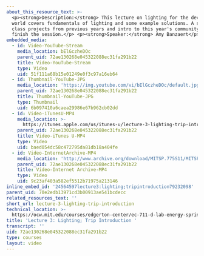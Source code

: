 ```yaml
---
about_this_resource_text: >-
  <p><strong>Description:</strong> This lecture on lighting for the developing
  world covers fundamentals of lighting and some example solutions. A survey of
  class projects from previous years and intro to this year's community partners
  finish the session.</p> <p><strong>Speaker:</strong> Amy Banzaert</p>
embedded_media:
  - id: Video-YouTube-Stream
    media_location: bElGczheDOc
    parent_uid: 72ae130268e045322088ec31fa291b22
    title: Video-YouTube-Stream
    type: Video
    uid: 51f111a68b15e01249e0f3c97a16eb64
  - id: Thumbnail-YouTube-JPG
    media_location: 'https://img.youtube.com/vi/bElGczheDOc/default.jpg'
    parent_uid: 72ae130268e045322088ec31fa291b22
    title: Thumbnail-YouTube-JPG
    type: Thumbnail
    uid: 6b097410a6caea29986e67b962cb02dd
  - id: Video-iTunesU-MP4
    media_location: >-
      https://itunes.apple.com/us/itunes-u/lecture-3-lighting-trip-introduction/id591211144?i=127630217
    parent_uid: 72ae130268e045322088ec31fa291b22
    title: Video-iTunes U-MP4
    type: Video
    uid: baed054dc58c472795da81db18a404fe
  - id: Video-InternetArchive-MP4
    media_location: 'http://www.archive.org/download/MITSP.775S11/MITSP_775S11lec03_300k.mp4'
    parent_uid: 72ae130268e045322088ec31fa291b22
    title: Video-Internet Archive-MP4
    type: Video
    uid: 9c23af403a582ef5512b71975a213146
inline_embed_id: '24564597lecture3:lighting;tripintroduction79232098'
parent_uid: 70e2edb13971cd3b00913ae541bcdecc
related_resources_text: ''
short_url: lecture-3-lighting-trip-introduction
technical_location: >-
  https://ocw.mit.edu/courses/edgerton-center/ec-711-d-lab-energy-spring-2011/lighting-biogas/lecture-3-lighting-trip-introduction
title: 'Lecture 3: Lighting; Trip Introduction '
transcript: ''
uid: 72ae130268e045322088ec31fa291b22
type: courses
layout: video
---
```

